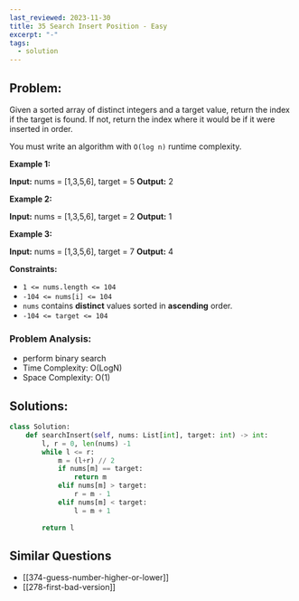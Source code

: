 ```yaml
---
last_reviewed: 2023-11-30
title: 35 Search Insert Position - Easy
excerpt: "-"
tags:
  - solution
---
```

## Problem:
Given a sorted array of distinct integers and a target value, return the index if the target is found. If not, return the index where it would be if it were inserted in order.

You must write an algorithm with `O(log n)` runtime complexity.

**Example 1:**

**Input:** nums = [1,3,5,6], target = 5
**Output:** 2

**Example 2:**

**Input:** nums = [1,3,5,6], target = 2
**Output:** 1

**Example 3:**

**Input:** nums = [1,3,5,6], target = 7
**Output:** 4

**Constraints:**

- `1 <= nums.length <= 104`
- `-104 <= nums[i] <= 104`
- `nums` contains **distinct** values sorted in **ascending** order.
- `-104 <= target <= 104`
### Problem Analysis:
- perform binary search
- Time Complexity: O(LogN)
- Space Complexity: O(1)

## Solutions:

```python
class Solution:
    def searchInsert(self, nums: List[int], target: int) -> int:
        l, r = 0, len(nums) -1
        while l <= r:
            m = (l+r) // 2
            if nums[m] == target:
                return m
            elif nums[m] > target:
                r = m - 1
            elif nums[m] < target:
                l = m + 1
            
        return l
```

## Similar Questions
- [[374-guess-number-higher-or-lower]]
- [[278-first-bad-version]]